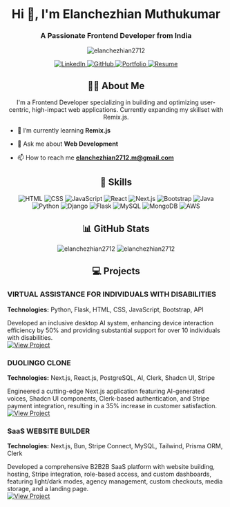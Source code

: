 <h1 align="center">Hi 👋, I'm Elanchezhian Muthukumar</h1>
<h3 align="center">A Passionate Frontend Developer from India</h3>

<p align="center">
  <img src="https://komarev.com/ghpvc/?username=elanchezhian2712&label=Profile%20views&color=0e75b6&style=flat" alt="elanchezhian2712" />
</p>

<p align="center">
  <a href="https://linkedin.com/in/elanchezhian-dev" target="blank">
    <img src="https://img.shields.io/badge/LinkedIn-0077B5?style=for-the-badge&logo=linkedin&logoColor=white" alt="LinkedIn" />
  </a>
  <a href="https://github.com/elanchezhian2712" target="blank">
    <img src="https://img.shields.io/badge/GitHub-100000?style=for-the-badge&logo=github&logoColor=white" alt="GitHub" />
  </a>
  <a href="https://elan-portfolio-cyan.vercel.app/" target="blank">
    <img src="https://img.shields.io/badge/Portfolio-0A66C2?style=for-the-badge&logo=About.me&logoColor=white" alt="Portfolio" />
  </a>
  <a href="https://elan-cv.tiiny.site/" target="blank">
    <img src="https://img.shields.io/badge/Resume-0A66C2?style=for-the-badge&logo=GoogleDrive&logoColor=white" alt="Resume" />
  </a>
</p>

<h2 align="center">👨‍💻 About Me</h2>
<p align="center">
  I'm a Frontend Developer specializing in building and optimizing user-centric, high-impact web applications. Currently expanding my skillset with Remix.js.
</p>

- 🌱 I’m currently learning **Remix.js**

- 💬 Ask me about **Web Development**

- 📫 How to reach me **elanchezhian2712.m@gmail.com**

<h2 align="center">🚀 Skills</h2>
<p align="center">
  <img src="https://img.shields.io/badge/HTML-E34F26?style=for-the-badge&logo=html5&logoColor=white" alt="HTML" />
  <img src="https://img.shields.io/badge/CSS-1572B6?style=for-the-badge&logo=css3&logoColor=white" alt="CSS" />
  <img src="https://img.shields.io/badge/JavaScript-F7DF1E?style=for-the-badge&logo=javascript&logoColor=black" alt="JavaScript" />
  <img src="https://img.shields.io/badge/React-61DAFB?style=for-the-badge&logo=react&logoColor=black" alt="React" />
  <img src="https://img.shields.io/badge/Next.js-000000?style=for-the-badge&logo=nextdotjs&logoColor=white" alt="Next.js" />
  <img src="https://img.shields.io/badge/Bootstrap-563D7C?style=for-the-badge&logo=bootstrap&logoColor=white" alt="Bootstrap" />
  <img src="https://img.shields.io/badge/Java-007396?style=for-the-badge&logo=java&logoColor=white" alt="Java" />
  <img src="https://img.shields.io/badge/Python-3776AB?style=for-the-badge&logo=python&logoColor=white" alt="Python" />
  <img src="https://img.shields.io/badge/Django-092E20?style=for-the-badge&logo=django&logoColor=white" alt="Django" />
  <img src="https://img.shields.io/badge/Flask-000000?style=for-the-badge&logo=flask&logoColor=white" alt="Flask" />
  <img src="https://img.shields.io/badge/MySQL-4479A1?style=for-the-badge&logo=mysql&logoColor=white" alt="MySQL" />
  <img src="https://img.shields.io/badge/MongoDB-47A248?style=for-the-badge&logo=mongodb&logoColor=white" alt="MongoDB" />
  <img src="https://img.shields.io/badge/AWS-232F3E?style=for-the-badge&logo=amazon-aws&logoColor=white" alt="AWS" />
</p>

<h2 align="center">📊 GitHub Stats</h2>
<p align="center">
  <img src="https://github-readme-stats.vercel.app/api?username=elanchezhian2712&show_icons=true&theme=radical" alt="elanchezhian2712" />
  <img src="https://github-readme-stats.vercel.app/api/top-langs?username=elanchezhian2712&show_icons=true&locale=en&layout=compact&theme=radical" alt="elanchezhian2712" />
</p>

<h2 align="center">💻 Projects</h2>

<h3>VIRTUAL ASSISTANCE FOR INDIVIDUALS WITH DISABILITIES</h3>
<p>
  <strong>Technologies:</strong> Python, Flask, HTML, CSS, JavaScript, Bootstrap, API
</p>
<p>
  Developed an inclusive desktop AI system, enhancing device interaction efficiency by 50% and providing substantial support for over 10 individuals with disabilities.
  <br>
  <a href="https://github.com/elanchezhian2712/virtual-assistance" target="_blank">
    <img src="https://img.shields.io/badge/View%20Project-0A66C2?style=for-the-badge&logo=GitHub&logoColor=white" alt="View Project" />
  </a>
</p>

<h3>DUOLINGO CLONE</h3>
<p>
  <strong>Technologies:</strong> Next.js, React.js, PostgreSQL, AI, Clerk, Shadcn UI, Stripe
</p>
<p>
  Engineered a cutting-edge Next.js application featuring AI-generated voices, Shadcn UI components, Clerk-based authentication, and Stripe payment integration, resulting in a 35% increase in customer satisfaction.
  <br>
  <a href="https://github.com/elanchezhian2712/duolingo-clone" target="_blank">
    <img src="https://img.shields.io/badge/View%20Project-0A66C2?style=for-the-badge&logo=GitHub&logoColor=white" alt="View Project" />
  </a>
</p>

<h3>SaaS WEBSITE BUILDER</h3>
<p>
  <strong>Technologies:</strong> Next.js, Bun, Stripe Connect, MySQL, Tailwind, Prisma ORM, Clerk
</p>
<p>
  Developed a comprehensive B2B2B SaaS platform with website building, hosting, Stripe integration, role-based access, and custom dashboards, featuring light/dark modes, agency management, custom checkouts, media storage, and a landing page.
  <br>
  <a href="https://github.com/elanchezhian2712/saas-website-builder" target="_blank">
    <img src="https://img.shields.io/badge/View%20Project-0A66C2?style=for-the-badge&logo=GitHub&logoColor=white" alt="View Project" />
  </a>
</p>
